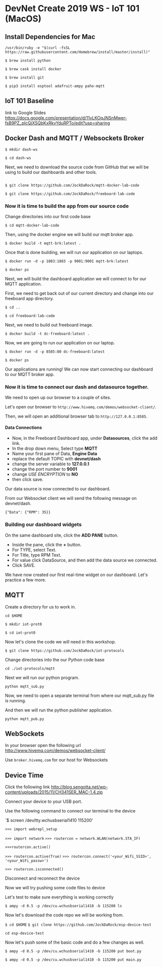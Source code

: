 # DevNet Create 2019 WS - IoT 101 (MacOS)

## Install Dependencies for Mac

`/usr/bin/ruby -e "$(curl -fsSL https://raw.githubusercontent.com/Homebrew/install/master/install)"`

`$ brew install python`

`$ brew cask install docker`

`$ brew install git`

`$ pip3 install esptool adafruit-ampy paho-mqtt`

## IoT 101 Baseline

link to Google Slides https://docs.google.com/presentation/d/11vLKOqJNSnMwer-fsB9PZ_pIcQjXSQbKxRkvYduRPTo/edit?usp=sharing


## Docker Dash and MQTT / Websockets Broker

`$ mkdir dash-ws`

`$ cd dash-ws`

Next, we need to download the source code from GitHub that we will be using to build our dashboards and other tools.

```

$ git clone https://github.com/JockDaRock/mqtt-docker-lab-code

$ git clone https://github.com/JockDaRock/freeboard-lab-code

```

### Now it is time to build the app from our source code

Change directories into our first code base

```
$ cd mqtt-docker-lab-code
```

Then, using the docker engine we will build our mqtt broker app.

```
$ docker build -t mqtt-brk:latest .
```

Once that is done building, we will run our application on our laptops.

```
$ docker run -d -p 1883:1883 -p 9001:9001 mqtt-brk:latest

$ docker ps
```

Next, we will build the dashboard application we will connect to for our MQTT application.

First, we need to get back out of our current directory and change into our freeboard app directory.

```
$ cd ..

$ cd freeboard-lab-code

```

Next, we need to build out freeboard image.

```
$ docker build -t dc-freeboard:latest .
```

Now, we are going to run our application on our laptop.

```
$ docker run -d -p 8585:80 dc-freeboard:latest

$ docker ps
```

Our applications are running! We can now start connecting our dashboard to our MQTT broker app.

### Now it is time to connect our dash and datasource together.

We need to open up our browser to a couple of sites.

Let's open our browser to `http://www.hivemq.com/demos/websocket-client/`.

Then, we will open an additional browser tab to `http://127.0.0.1:8585`.

#### Data Connections

* Now, in the Freeboard Dashboard app, under **Datasources**, click the add link.
* In the drop down menu, Select type **MQTT**
* Name your first pane of Data, **Engine Data**
* replace the default TOPIC with **devnet/dash**
* change the server variable to **127.0.0.1**
* change the port number to **9001**
* change _USE ENCRYPTION_ to **NO**
* then click save.

Our data source is now connected to our dashboard.

From our Websocket client we will send the following message on devnet/dash.

```
{"Data": {"RPM": 35}}
```

### Building our dashboard widgets

On the same dashboard site, click the **ADD PANE** button.

* Inside the pane, click the **+** button.
* For TYPE, select Text.
* For Title, type RPM Text.
* For value click DataSource, and then add the data source we connected.
* Click SAVE.

We have now created our first real-time widget on our dashboard. Let's practice a few more.

## MQTT

Create a directory for us to work in.

`cd $HOME`

`$ mkdir iot-prot0`

`$ cd iot-prot0`

Now let's clone the code we will need in this workshop.

`$ git clone https://github.com/JockDaRock/iot-protocols`

Change directories into the our Python code base

`cd ./iot-protocols/mqtt`

Next we will run our python program.

`python mqtt_sub.py`

Now, we need to open a separate terminal from where our mqtt_sub.py file is running.

And then we will run the python publisher application.

`python mqtt_pub.py`

## WebSockets

In your browser open the following url http://www.hivemq.com/demos/websocket-client/

Use `broker.hivemq.com` for our host for Websockets

## Device Time

Click the following link http://blog.sengotta.net/wp-content/uploads/2015/11/CH341SER_MAC-1.4.zip

Connect your device to your USB port.

Use the following command to connect our terminal to the device

`$ screen /dev/tty.wchusbserial1410 115200'

`>>> import webrepl_setup`

`>>> import network`
`>>> routercon = network.WLAN(network.STA_IF)`

`>>>routercon.active()`

`>>> routercon.active(True)`
`>>> routercon.connect('<your_Wifi_SSID>', '<your_WiFi_passw>')`

`>>> routercon.isconnected()`

Disconnect and reconnect the device

Now we will try pushing some code files to device

Let's test to make sure everything is working correctly

`$ ampy -d 0.5 -p /dev/cu.wchusbserial1410 -b 115200 ls`

Now let's download the code repo we will be working from.

`$ cd $HOME`
`$ git clone https://github.com/JockDaRock/esp-device-test`

`cd esp-device-test`

Now let's push some of the basic code and do a few changes as well.

`$ ampy -d 0.5 -p /dev/cu.wchusbserial1410 -b 115200 put boot.py`

`$ ampy -d 0.5 -p /dev/cu.wchusbserial1410 -b 115200 put main.py`





